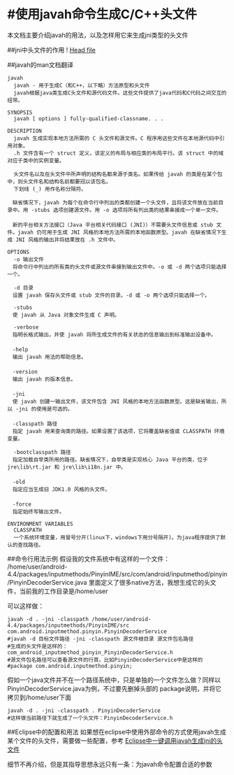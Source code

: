#使用javah命令生成C/C++头文件
=============================
本文档主要介绍javah的用法，以及怎样用它来生成jni类型的头文件

##jni中头文件的作用
! [Head file](/head.png)

##javah的man文档翻译
```
javah
  javah - 用于生成C（和C++，以下略）方法原型和头文件
  javah根据java类生成C头文件和源代码文件。这些文件提供了java代码和C代码之间交互的纽带。

SYNOPSIS
  javah [ options ] fully-qualified-classname. . .

DESCRIPTION
  javah 生成实现本地方法所需的 C 头文件和源文件。C 程序用这些文件在本地源代码中引用对象。
  .h 文件含有一个 struct 定义，该定义的布局与相应类的布局平行。该 struct 中的域对应于类中的实例变量。

  头文件名以及在头文件中所声明的结构名都来源于类名。如果传给 javah 的类是在某个包中，则头文件名和结构名前都要冠以该包名。
  下划线 (_) 用作名称分隔符。 
  
　缺省情况下，javah 为每个在命令行中列出的类都创建一个头文件，且将该文件放在当前目录中。用 -stubs 选项创建源文件。用 -o 选项将所有列出类的结果串接成一个单一文件。 
　
　新的平台相关方法接口（Java 平台相关代码接口 (JNI)）不需要头文件信息或 stub 文件。javah 仍可用于生成 JNI 风格的本地方法所需的本地函数原型。javah 在缺省情况下生成 JNI 风格的输出并将结果放在 .h 文件中。

OPTIONS
  -o 输出文件 
　将命令行中列出的所有类的头文件或源文件串接到输出文件中。-o 或 -d 两个选项只能选择一个。

  -d 目录 
　设置 javah 保存头文件或 stub 文件的目录。-d 或 -o 两个选项只能选择一个。

  -stubs 
　使 javah 从 Java 对象文件生成 C 声明。 

  -verbose 
　指明长格式输出，并使 javah 将所生成文件的有关状态的信息输出到标准输出设备中。 
　　
　-help 
　输出 javah 用法的帮助信息。 
　　
　-version 
　输出 javah 的版本信息。 
　
　-jni 
　使 javah 创建一输出文件，该文件包含 JNI 风格的本地方法函数原型。这是缺省输出，所以 -jni 的使用是可选的。 
　　
　-classpath 路径 
　指定 javah 用来查询类的路径。如果设置了该选项，它将覆盖缺省值或 CLASSPATH 环境变量。

  -bootclasspath 路径 
　指定加载自举类所用的路径。缺省情况下，自举类是实现核心 Java 平台的类，位于 jre\lib\rt.jar 和 jre\lib\i18n.jar 中。 
　　
　-old 
　指定应当生成旧 JDK1.0 风格的头文件。 
　　
　-force 
　指定始终写输出文件。

ENVIRONMENT VARIABLES
  CLASSPATH
  一个系统环境变量，用冒号分开(linux下，windows下用分号隔开)。为java程序提供了默认的查找路径。
```

##命令行用法示例
假设我的文件系统中有这样的一个文件：
/home/user/android-4.4/packages/inputmethods/PinyinIME/src/com/android/inputmethod/pinyin/PinyinDecoderService.java
里面定义了很多native方法，我想生成它的头文件，当前我的工作目录是/home/user

可以这样做：
```shell
javah -d . -jni -classpath /home/user/android-4.4/packages/inputmethods/PinyinIME/src com.android.inputmethod.pinyin.PinyinDecoderService  
#javah -d 目标文件路径 -jni -classpath 源文件根目录 源文件包名路径
#生成的头文件是这样的：com_android_inputmethod_pinyin_PinyinDecoderService.h
#源文件包名路径可以查看源文件的行首，比如PinyinDecoderService中是这样的
#package com.android.inputmethod.pinyin; 
```

假如一个java文件并不在一个路径系统中，只是单独的一个文件怎么做？同样以PinyinDecoderService.java为例，不过要先删掉头部的
package说明，并将它拷贝到/home/user下面
```shell
javah -d . -jni -classpath . PinyinDecoderService
#这样做当前路径下就生成了一个头文件：PinyinDecoderService.h
```

##Eclipse中的配置和用法
如果想在eclipse中使用外部命令的方式使用javah生成某个文件的头文件，需要做一些配置，参考
[Eclipse中一键调用javah生成jni的头文件](http://blog.csdn.net/s098668/article/details/8255734)

细节不再介绍，但是其指导思想永远只有一条：为javah命令配置合适的参数
